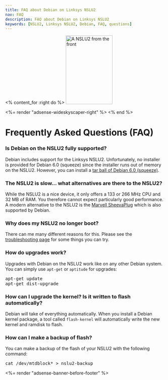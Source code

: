 ```yaml
---
title: FAQ about Debian on Linksys NSLU2
nav: FAQ
description: FAQ about Debian on Linksys NSLU2
keywords: [NSLU2, Linksys NSLU2, Debian, FAQ, questions]
---
```


<% content_for :right do %>
<img src = "../images/r_nslu2_front.jpg" class="border" alt="A NSLU2 from the front" width="148" height="218" />

<%= render "adsense-wideskyscaper-right" %>
<% end %>

<h1>Frequently Asked Questions (FAQ)</h1>

<h3>Is Debian on the NSLU2 fully supported?</h3>

Debian includes support for the Linksys NSLU2.  Unfortunately, no installer
is provided for Debian 6.0 (squeeze) since the installer runs out of memory
on the NSLU2.  However, you can install a <a href = "../unpack">tar ball of
Debian 6.0 (squeeze)</a>.

<h3>The NSLU2 is slow... what alternatives are there to the NSLU2?</h3>

While the NSLU2 is a nice device, it only offers a 133 or 266 MHz CPU and
32 MB of RAM.  You therefore cannot expect particularly good performance.
A modern alternative to the NSLU2 is the <a href =
"/debian/kirkwood/sheevaplug/">Marvell SheevaPlug</a> which is also
supported by Debian.

<h3>Why does my NSLU2 no longer boot?</h3>

There can me many different reasons for this.  Please see the <a href =
"../troubleshooting/#debian">troubleshooting page</a> for some things you
can try.

<h3>How do upgrades work?</h3>

Upgrades with Debian on the NSLU2 work like on any other Debian system.
You can simply use `apt-get` or `aptitude` for upgrades:

<div class="code">
<pre>
apt-get update
apt-get dist-upgrade
</pre>
</div>

<h3>How can I upgrade the kernel?  Is it written to flash automatically?</h3>

Debian will take of everything automatically.  When you install a Debian
kernel package, a tool called `flash-kernel` will automatically write the
new kernel and ramdisk to flash.

<h3>How can I make a backup of flash?</h3>

You can make a backup of the flash of your NSLU2 with the following
command:

<div class="code">
<pre>
cat /dev/mtdblock* &gt; nslu2-backup
</pre>
</div>

<div class="bbf">
<%= render "adsense-banner-before-footer" %>
</div>

